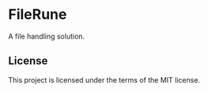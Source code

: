 # FileRune

A file handling solution.

## License

This project is licensed under the terms of the MIT license.
